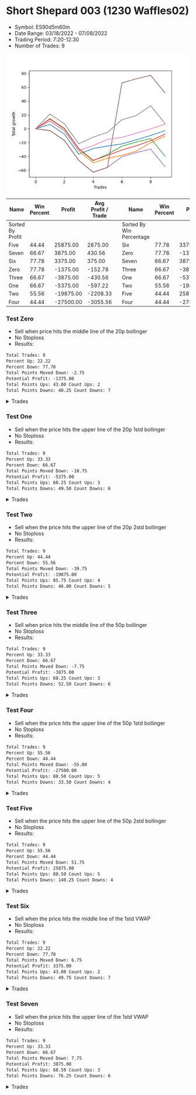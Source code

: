 # Short Shepard 003 (1230 Waffles02) 
- Symbol: ES90d5m60m
- Date Range: 03/18/2022 - 07/08/2022
- Trading Period: 7:20-12:30
- Number of Trades: 9

![Plot](ShortShepard003(1230Waffles02)ES90d5m60m.png)

| Name | Win Percent | Profit | Avg Profit / Trade |     | Name | Win Percent | Profit | Avg Profit / Trade |
| ---- | ----------- | ------ | ------------------ | --- | ---- | ----------- | ------ | ------------------ |
| Sorted By <br> Profit | | | | | Sorted By <br> Win Percentage ||||
| Five | 44.44 | 25875.00 | 2875.00 |     | Six | 77.78 | 3375.00 | 375.00 |
| Seven | 66.67 | 3875.00 | 430.56 |     | Zero | 77.78 | -1375.00 | -152.78 |
| Six | 77.78 | 3375.00 | 375.00 |     | Seven | 66.67 | 3875.00 | 430.56 |
| Zero | 77.78 | -1375.00 | -152.78 |     | Three | 66.67 | -3875.00 | -430.56 |
| Three | 66.67 | -3875.00 | -430.56 |     | One | 66.67 | -5375.00 | -597.22 |
| One | 66.67 | -5375.00 | -597.22 |     | Two | 55.56 | -19875.00 | -2208.33 |
| Two | 55.56 | -19875.00 | -2208.33 |     | Five | 44.44 | 25875.00 | 2875.00 |
| Four | 44.44 | -27500.00 | -3055.56 |     | Four | 44.44 | -27500.00 | -3055.56 |

### Test Zero
* Sell when price hits the middle line of the 20p bollinger
* No Stoploss
* Results:
```
Total Trades: 9
Percent Up: 22.22
Percent Down: 77.78
Total Points Moved Down: -2.75
Potential Profit: -1375.00
Total Points Ups: 43.00 Count Ups: 2
Total Points Downs: 40.25 Count Downs: 7
```

<details><summary>Trades</summary>

<code>In: 2022-03-25 12:00:00		Out: 2022-03-25 12:02:00		Total Position Time: 02:00		Total Move Down: 6.25		Total to Date: 6.25</code> <br />
<code>In: 2022-03-29 11:15:00		Out: 2022-03-29 12:15:55		Total Position Time: 60:55		Total Move Down: -14.00		Total to Date: -7.75</code> <br />
<code>In: 2022-04-07 11:15:00		Out: 2022-04-07 12:15:55		Total Position Time: 60:55		Total Move Down: -29.00		Total to Date: -36.75</code> <br />
<code>In: 2022-04-13 07:25:00		Out: 2022-04-13 07:39:25		Total Position Time: 14:25		Total Move Down: 8.00		Total to Date: -28.75</code> <br />
<code>In: 2022-04-18 11:10:00		Out: 2022-04-18 11:46:40		Total Position Time: 36:40		Total Move Down: 3.75		Total to Date: -25.00</code> <br />
<code>In: 2022-06-10 12:05:00		Out: 2022-06-10 12:06:10		Total Position Time: 01:10		Total Move Down: 3.00		Total to Date: -22.00</code> <br />
<code>In: 2022-06-15 11:05:00		Out: 2022-06-15 11:06:10		Total Position Time: 01:10		Total Move Down: 6.00		Total to Date: -16.00</code> <br />
<code>In: 2022-06-29 11:35:00		Out: 2022-06-29 11:41:10		Total Position Time: 06:10		Total Move Down: 6.25		Total to Date: -9.75</code> <br />
<code>In: 2022-07-06 11:15:00		Out: 2022-07-06 11:16:10		Total Position Time: 01:10		Total Move Down: 7.00		Total to Date: -2.75</code> <br />


</details>

### Test One
* Sell when the price hits the upper line of the 20p 1std bollinger
* No Stoploss
* Results:
```
Total Trades: 9
Percent Up: 33.33
Percent Down: 66.67
Total Points Moved Down: -10.75
Potential Profit: -5375.00
Total Points Ups: 60.25 Count Ups: 3
Total Points Downs: 49.50 Count Downs: 6
```

<details><summary>Trades</summary>

<code>In: 2022-03-25 12:00:00		Out: 2022-03-25 12:07:35		Total Position Time: 07:35		Total Move Down: 11.00		Total to Date: 11.00</code> <br />
<code>In: 2022-03-29 11:15:00		Out: 2022-03-29 12:15:55		Total Position Time: 60:55		Total Move Down: -14.00		Total to Date: -3.00</code> <br />
<code>In: 2022-04-07 11:15:00		Out: 2022-04-07 12:15:55		Total Position Time: 60:55		Total Move Down: -29.00		Total to Date: -32.00</code> <br />
<code>In: 2022-04-13 07:25:00		Out: 2022-04-13 08:25:55		Total Position Time: 60:55		Total Move Down: -17.25		Total to Date: -49.25</code> <br />
<code>In: 2022-04-18 11:10:00		Out: 2022-04-18 12:01:50		Total Position Time: 51:50		Total Move Down: 6.50		Total to Date: -42.75</code> <br />
<code>In: 2022-06-10 12:05:00		Out: 2022-06-10 12:45:40		Total Position Time: 40:40		Total Move Down: 4.25		Total to Date: -38.50</code> <br />
<code>In: 2022-06-15 11:05:00		Out: 2022-06-15 11:06:10		Total Position Time: 01:10		Total Move Down: 6.00		Total to Date: -32.50</code> <br />
<code>In: 2022-06-29 11:35:00		Out: 2022-06-29 12:02:20		Total Position Time: 27:20		Total Move Down: 12.25		Total to Date: -20.25</code> <br />
<code>In: 2022-07-06 11:15:00		Out: 2022-07-06 11:19:15		Total Position Time: 04:15		Total Move Down: 9.50		Total to Date: -10.75</code> <br />


</details>

### Test Two
* Sell when the price hits the upper line of the 20p 2std bollinger
* No Stoploss
* Results:
```
Total Trades: 9
Percent Up: 44.44
Percent Down: 55.56
Total Points Moved Down: -39.75
Potential Profit: -19875.00
Total Points Ups: 85.75 Count Ups: 4
Total Points Downs: 46.00 Count Downs: 5
```

<details><summary>Trades</summary>

<code>In: 2022-03-25 12:00:00		Out: 2022-03-25 12:21:25		Total Position Time: 21:25		Total Move Down: 14.00		Total to Date: 14.00</code> <br />
<code>In: 2022-03-29 11:15:00		Out: 2022-03-29 12:15:55		Total Position Time: 60:55		Total Move Down: -14.00		Total to Date: 0.00</code> <br />
<code>In: 2022-04-07 11:15:00		Out: 2022-04-07 12:15:55		Total Position Time: 60:55		Total Move Down: -29.00		Total to Date: -29.00</code> <br />
<code>In: 2022-04-13 07:25:00		Out: 2022-04-13 08:25:55		Total Position Time: 60:55		Total Move Down: -17.25		Total to Date: -46.25</code> <br />
<code>In: 2022-04-18 11:10:00		Out: 2022-04-18 12:07:40		Total Position Time: 57:40		Total Move Down: 9.25		Total to Date: -37.00</code> <br />
<code>In: 2022-06-10 12:05:00		Out: 2022-06-10 12:47:15		Total Position Time: 42:15		Total Move Down: 11.75		Total to Date: -25.25</code> <br />
<code>In: 2022-06-15 11:05:00		Out: 2022-06-15 11:06:10		Total Position Time: 01:10		Total Move Down: 6.00		Total to Date: -19.25</code> <br />
<code>In: 2022-06-29 11:35:00		Out: 2022-06-29 12:35:55		Total Position Time: 60:55		Total Move Down: 5.00		Total to Date: -14.25</code> <br />
<code>In: 2022-07-06 11:15:00		Out: 2022-07-06 12:15:55		Total Position Time: 60:55		Total Move Down: -25.50		Total to Date: -39.75</code> <br />


</details>

### Test Three
* Sell when price hits the middle line of the 50p bollinger
* No Stoploss
* Results:
```
Total Trades: 9
Percent Up: 33.33
Percent Down: 66.67
Total Points Moved Down: -7.75
Potential Profit: -3875.00
Total Points Ups: 60.25 Count Ups: 3
Total Points Downs: 52.50 Count Downs: 6
```

<details><summary>Trades</summary>

<code>In: 2022-03-25 12:00:00		Out: 2022-03-25 12:21:45		Total Position Time: 21:45		Total Move Down: 14.50		Total to Date: 14.50</code> <br />
<code>In: 2022-03-29 11:15:00		Out: 2022-03-29 12:15:55		Total Position Time: 60:55		Total Move Down: -14.00		Total to Date: 0.50</code> <br />
<code>In: 2022-04-07 11:15:00		Out: 2022-04-07 12:15:55		Total Position Time: 60:55		Total Move Down: -29.00		Total to Date: -28.50</code> <br />
<code>In: 2022-04-13 07:25:00		Out: 2022-04-13 08:25:55		Total Position Time: 60:55		Total Move Down: -17.25		Total to Date: -45.75</code> <br />
<code>In: 2022-04-18 11:10:00		Out: 2022-04-18 12:10:55		Total Position Time: 60:55		Total Move Down: 7.00		Total to Date: -38.75</code> <br />
<code>In: 2022-06-10 12:05:00		Out: 2022-06-10 12:46:10		Total Position Time: 41:10		Total Move Down: 8.00		Total to Date: -30.75</code> <br />
<code>In: 2022-06-15 11:05:00		Out: 2022-06-15 11:06:10		Total Position Time: 01:10		Total Move Down: 6.00		Total to Date: -24.75</code> <br />
<code>In: 2022-06-29 11:35:00		Out: 2022-06-29 11:41:15		Total Position Time: 06:15		Total Move Down: 7.50		Total to Date: -17.25</code> <br />
<code>In: 2022-07-06 11:15:00		Out: 2022-07-06 11:19:15		Total Position Time: 04:15		Total Move Down: 9.50		Total to Date: -7.75</code> <br />


</details>

### Test Four
* Sell when the price hits the upper line of the 50p 1std bollinger
* No Stoploss
* Results:
```
Total Trades: 9
Percent Up: 55.56
Percent Down: 44.44
Total Points Moved Down: -55.00
Potential Profit: -27500.00
Total Points Ups: 88.50 Count Ups: 5
Total Points Downs: 33.50 Count Downs: 4
```

<details><summary>Trades</summary>

<code>In: 2022-03-25 12:00:00		Out: 2022-03-28 06:30:55		Total Position Time: 1110:55		Total Move Down: -2.75		Total to Date: -2.75</code> <br />
<code>In: 2022-03-29 11:15:00		Out: 2022-03-29 12:15:55		Total Position Time: 60:55		Total Move Down: -14.00		Total to Date: -16.75</code> <br />
<code>In: 2022-04-07 11:15:00		Out: 2022-04-07 12:15:55		Total Position Time: 60:55		Total Move Down: -29.00		Total to Date: -45.75</code> <br />
<code>In: 2022-04-13 07:25:00		Out: 2022-04-13 08:25:55		Total Position Time: 60:55		Total Move Down: -17.25		Total to Date: -63.00</code> <br />
<code>In: 2022-04-18 11:10:00		Out: 2022-04-18 12:10:55		Total Position Time: 60:55		Total Move Down: 7.00		Total to Date: -56.00</code> <br />
<code>In: 2022-06-10 12:05:00		Out: 2022-06-10 12:59:05		Total Position Time: 54:05		Total Move Down: 15.50		Total to Date: -40.50</code> <br />
<code>In: 2022-06-15 11:05:00		Out: 2022-06-15 11:06:10		Total Position Time: 01:10		Total Move Down: 6.00		Total to Date: -34.50</code> <br />
<code>In: 2022-06-29 11:35:00		Out: 2022-06-29 12:35:55		Total Position Time: 60:55		Total Move Down: 5.00		Total to Date: -29.50</code> <br />
<code>In: 2022-07-06 11:15:00		Out: 2022-07-06 12:15:55		Total Position Time: 60:55		Total Move Down: -25.50		Total to Date: -55.00</code> <br />


</details>

### Test Five
* Sell when the price hits the upper line of the 50p 2std bollinger
* No Stoploss
* Results:
```
Total Trades: 9
Percent Up: 55.56
Percent Down: 44.44
Total Points Moved Down: 51.75
Potential Profit: 25875.00
Total Points Ups: 88.50 Count Ups: 5
Total Points Downs: 140.25 Count Downs: 4
```

<details><summary>Trades</summary>

<code>In: 2022-03-25 12:00:00		Out: 2022-03-28 06:30:55		Total Position Time: 1110:55		Total Move Down: -2.75		Total to Date: -2.75</code> <br />
<code>In: 2022-03-29 11:15:00		Out: 2022-03-29 12:15:55		Total Position Time: 60:55		Total Move Down: -14.00		Total to Date: -16.75</code> <br />
<code>In: 2022-04-07 11:15:00		Out: 2022-04-07 12:15:55		Total Position Time: 60:55		Total Move Down: -29.00		Total to Date: -45.75</code> <br />
<code>In: 2022-04-13 07:25:00		Out: 2022-04-13 08:25:55		Total Position Time: 60:55		Total Move Down: -17.25		Total to Date: -63.00</code> <br />
<code>In: 2022-04-18 11:10:00		Out: 2022-04-18 12:10:55		Total Position Time: 60:55		Total Move Down: 7.00		Total to Date: -56.00</code> <br />
<code>In: 2022-06-10 12:05:00		Out: 2022-06-13 06:30:05		Total Position Time: 1105:05		Total Move Down: 122.25		Total to Date: 66.25</code> <br />
<code>In: 2022-06-15 11:05:00		Out: 2022-06-15 11:06:10		Total Position Time: 01:10		Total Move Down: 6.00		Total to Date: 72.25</code> <br />
<code>In: 2022-06-29 11:35:00		Out: 2022-06-29 12:35:55		Total Position Time: 60:55		Total Move Down: 5.00		Total to Date: 77.25</code> <br />
<code>In: 2022-07-06 11:15:00		Out: 2022-07-06 12:15:55		Total Position Time: 60:55		Total Move Down: -25.50		Total to Date: 51.75</code> <br />


</details>

### Test Six
* Sell when the price hits the middle line of the 1std VWAP
* No Stoploss
* Results:
```
Total Trades: 9
Percent Up: 22.22
Percent Down: 77.78
Total Points Moved Down: 6.75
Potential Profit: 3375.00
Total Points Ups: 43.00 Count Ups: 2
Total Points Downs: 49.75 Count Downs: 7
```

<details><summary>Trades</summary>

<code>In: 2022-03-25 12:00:00		Out: 2022-03-25 12:20:30		Total Position Time: 20:30		Total Move Down: 11.50		Total to Date: 11.50</code> <br />
<code>In: 2022-03-29 11:15:00		Out: 2022-03-29 12:15:55		Total Position Time: 60:55		Total Move Down: -14.00		Total to Date: -2.50</code> <br />
<code>In: 2022-04-07 11:15:00		Out: 2022-04-07 12:15:55		Total Position Time: 60:55		Total Move Down: -29.00		Total to Date: -31.50</code> <br />
<code>In: 2022-04-13 07:25:00		Out: 2022-04-13 07:29:55		Total Position Time: 04:55		Total Move Down: 7.00		Total to Date: -24.50</code> <br />
<code>In: 2022-04-18 11:10:00		Out: 2022-04-18 12:04:30		Total Position Time: 54:30		Total Move Down: 9.00		Total to Date: -15.50</code> <br />
<code>In: 2022-06-10 12:05:00		Out: 2022-06-10 12:44:05		Total Position Time: 39:05		Total Move Down: 3.00		Total to Date: -12.50</code> <br />
<code>In: 2022-06-15 11:05:00		Out: 2022-06-15 11:06:10		Total Position Time: 01:10		Total Move Down: 6.00		Total to Date: -6.50</code> <br />
<code>In: 2022-06-29 11:35:00		Out: 2022-06-29 11:41:10		Total Position Time: 06:10		Total Move Down: 6.25		Total to Date: -0.25</code> <br />
<code>In: 2022-07-06 11:15:00		Out: 2022-07-06 11:16:10		Total Position Time: 01:10		Total Move Down: 7.00		Total to Date: 6.75</code> <br />


</details>

### Test Seven
* Sell when the price hits the upper line of the 1std VWAP
* No Stoploss
* Results:
```
Total Trades: 9
Percent Up: 33.33
Percent Down: 66.67
Total Points Moved Down: 7.75
Potential Profit: 3875.00
Total Points Ups: 68.50 Count Ups: 3
Total Points Downs: 76.25 Count Downs: 6
```

<details><summary>Trades</summary>

<code>In: 2022-03-25 12:00:00		Out: 2022-03-25 12:32:50		Total Position Time: 32:50		Total Move Down: 21.25		Total to Date: 21.25</code> <br />
<code>In: 2022-03-29 11:15:00		Out: 2022-03-29 12:15:55		Total Position Time: 60:55		Total Move Down: -14.00		Total to Date: 7.25</code> <br />
<code>In: 2022-04-07 11:15:00		Out: 2022-04-07 12:15:55		Total Position Time: 60:55		Total Move Down: -29.00		Total to Date: -21.75</code> <br />
<code>In: 2022-04-13 07:25:00		Out: 2022-04-13 07:40:15		Total Position Time: 15:15		Total Move Down: 9.50		Total to Date: -12.25</code> <br />
<code>In: 2022-04-18 11:10:00		Out: 2022-04-18 12:10:55		Total Position Time: 60:55		Total Move Down: 7.00		Total to Date: -5.25</code> <br />
<code>In: 2022-06-10 12:05:00		Out: 2022-06-10 12:59:20		Total Position Time: 54:20		Total Move Down: 18.25		Total to Date: 13.00</code> <br />
<code>In: 2022-06-15 11:05:00		Out: 2022-06-15 11:06:10		Total Position Time: 01:10		Total Move Down: 6.00		Total to Date: 19.00</code> <br />
<code>In: 2022-06-29 11:35:00		Out: 2022-06-29 12:03:15		Total Position Time: 28:15		Total Move Down: 14.25		Total to Date: 33.25</code> <br />
<code>In: 2022-07-06 11:15:00		Out: 2022-07-06 12:15:55		Total Position Time: 60:55		Total Move Down: -25.50		Total to Date: 7.75</code> <br />


</details>